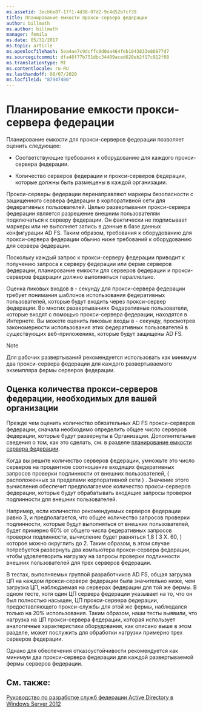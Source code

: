 ```yaml
---
ms.assetid: 3ecb6e87-17f1-4d38-97d2-9c4d52b7cf39
title: Планирование емкости прокси-сервера федерации
author: billmath
ms.author: billmath
manager: femila
ms.date: 05/31/2017
ms.topic: article
ms.openlocfilehash: 5ea4ae7c9dcffc8d0aa464feb1043833e80877d7
ms.sourcegitcommit: dfa48f77b751dbc34409aced628eb2f17c912f08
ms.translationtype: MT
ms.contentlocale: ru-RU
ms.lasthandoff: 08/07/2020
ms.locfileid: "87947480"
---
```

# <a name="planning-for-federation-server-proxy-capacity"></a>Планирование емкости прокси-сервера федерации

Планирование емкости для прокси-серверов федерации позволяет оценить следующее:

-   Соответствующие требования к оборудованию для каждого прокси-сервера федерации.

-   Количество серверов федерации и прокси-серверов федерации, которые должны быть размещены в каждой организации.

Прокси-серверы федерации перенаправляют маркеры безопасности с защищенного сервера федерации в корпоративной сети для федеративных пользователей. Целью развертывания прокси-сервера федерации является разрешение внешним пользователям подключаться к серверу федерации. Он фактически не подписывает маркеры или не выполняет запись в данные в базе данных конфигурации AD FS. Таким образом, требования к оборудованию для прокси-сервера федерации обычно ниже требований к оборудованию для сервера федерации.

Поскольку каждый запрос к прокси-серверу федерации приводит к получению запроса к серверу федерации или ферме серверов федерации, планирование емкости для серверов федерации и прокси-серверов федерации должно выполняться параллельно.

Оценка пиковых входов в \- секунду для прокси-сервера федерации требует понимания шаблонов использования федеративных пользователей, которые будут входить через прокси-сервер федерации. Во многих развертываниях Федеративные пользователи, которые входят с помощью прокси-сервера федерации, находятся в Интернете. Вы можете оценить пиковые входы в \- секунду, просмотрев закономерности использования этих федеративных пользователей в существующих веб-приложениях, которые будут защищены AD FS.

> [!NOTE]
> Для рабочих развертываний рекомендуется использовать как минимум два прокси-сервера федерации для каждого развертываемого экземпляра фермы серверов федерации.

## <a name="estimate-the-number-of-federation-server-proxies-required-for-your-organization"></a>Оценка количества прокси-серверов федерации, необходимых для вашей организации
Прежде чем оценить количество обязательных AD FS прокси-серверов федерации, сначала необходимо определить общее число серверов федерации, которые будут развернуты в Организации. Дополнительные сведения о том, как это сделать, см. в разделе [планирование емкости сервера федерации](Planning-for-Federation-Server-Capacity.md).

Когда вы решите количество серверов федерации, умножьте это число серверов на процентное соотношение входящих федеративных запросов проверки подлинности от внешних пользователей, \( расположенных за пределами корпоративной сети \) . Значение этого вычисления обеспечит предполагаемое количество прокси-серверов федерации, которые будут обрабатывать входящие запросы проверки подлинности для внешних пользователей.

Например, если количество рекомендуемых серверов федерации равно 3, и предполагается, что общее количество запросов проверки подлинности, которые будут выполняться от внешних пользователей, будет примерно 60% от общего числа федеративных запросов проверки подлинности, вычисление будет равняться 1,8 \( 3 X. 60, \) которое можно округлить до 2.  Таким образом, в этом случае потребуется развернуть два компьютера прокси-сервера федерации, чтобы удовлетворить нагрузку на запросы проверки подлинности внешних пользователей для трех серверов федерации.

В тестах, выполняемых группой разработчиков AD FS, общая загрузка ЦП на каждом прокси-сервере федерации была значительно ниже, чем загрузка ЦП, наблюдаемая на серверах федерации для той же фермы.  В одном тесте, хотя один ЦП сервера федерации указывает на то, что он был полностью насыщен, ЦП прокси-сервера федерации, предоставляющего прокси-службы для этой же фермы, наблюдался только на 20% использования. Таким образом, наши тесты выявили, что нагрузка на ЦП прокси-сервера федерации, которая использует аналогичные характеристики оборудования, как описано выше в этом разделе, может послужить для обработки нагрузки примерно трех серверов федерации.

Однако для обеспечения отказоустойчивости рекомендуется как минимум два прокси-сервера федерации для каждой развертываемой фермы серверов федерации.

## <a name="see-also"></a>См. также:
[Руководство по разработке служб федерации Active Directory в Windows Server 2012](AD-FS-Design-Guide-in-Windows-Server-2012.md)
